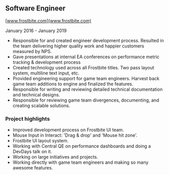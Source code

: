 ## Software Engineer

[www.frostbite.com](www.frostbite.com)

January 2016 - January 2019

* Responsible for and created engineer development process. Resulted in the team delivering higher quality work and happier customers measured by NPS.
* Gave presentations at internal EA conferences on performance metric tracking & development process
* Created technology used across all Frostbite titles. Two pass layout system, multiline text input, etc.
* Provided engineering support for game team engineers. Harvest back game team additions to engine and finalized the features.
* Responsible for writing and reviewing detailed technical documentation and technical designs.
* Responsible for reviewing game team divergences, documenting, and creating scalable solutions.

### Project highlights

* Improved development process on Frostbite UI team.
* Mouse Input in Interact: 'Drag & drop' and 'Mouse hit zone'.
* Frostbite UI layout system.
* Working with Central QE on performance dashboards and doing a DevDays talk on it.
* Working on large initiatives and projects.
* Working directly with game team engineers and making so many awesome features.
